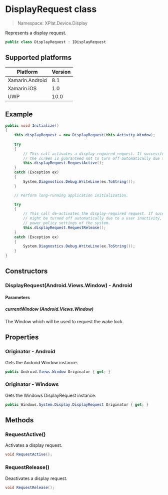 # DisplayRequest class

> Namespace: XPlat.Device.Display

Represents a display request.

```csharp
public class DisplayRequest : IDisplayRequest
```

## Supported platforms

| Platform | Version |
| --- | --- |
| Xamarin.Android | 8.1 |
| Xamarin.iOS  | 1.0 |
| UWP | 10.0 | 

## Example

```csharp
public void Initialize()
{
    this.displayRequest = new DisplayRequest(this.Activity.Window);
    
    try
    {
        // This call activates a display-required request. If successful,  
        // the screen is guaranteed not to turn off automatically due to user inactivity. 
        this.displayRequest.RequestActive();
    }
    catch (Exception ex)
    {
        System.Diagnostics.Debug.WriteLine(ex.ToString());
    }

    // Perform long-running application initialization.

    try
    {
        // This call de-activates the display-required request. If successful, the screen 
        // might be turned off automatically due to a user inactivity, depending on the 
        // power policy settings of the system. 
        this.displayRequest.RequestRelease();
    }
    catch (Exception ex)
    {
        System.Diagnostics.Debug.WriteLine(ex.ToString());
    }
}
```

## Constructors

### DisplayRequest(Android.Views.Window) - Android

#### Parameters
##### currentWindow (Android.Views.Window)
The Window which will be used to request the wake lock.

## Properties

### Originator - Android

Gets the Android Window instance.

```csharp
public Android.Views.Window Originator { get; }
```

### Originator - Windows

Gets the Windows DisplayRequest instance.

```csharp
public Windows.System.Display.DisplayRequest Originator { get; }
```

## Methods

### RequestActive()

Activates a display request.

```csharp
void RequestActive();
```

### RequestRelease()

Deactivates a display request.

```csharp
void RequestRelease();
```
